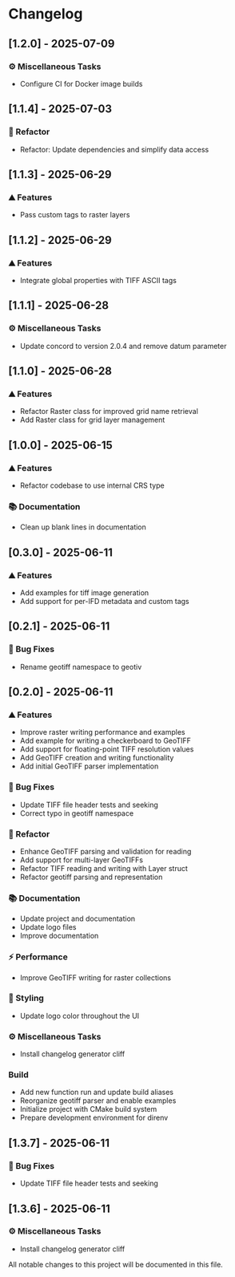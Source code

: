 # Changelog

## [1.2.0] - 2025-07-09

### <!-- 7 -->⚙️ Miscellaneous Tasks

- Configure CI for Docker image builds

## [1.1.4] - 2025-07-03

### <!-- 2 -->🚜 Refactor

- Refactor: Update dependencies and simplify data access

## [1.1.3] - 2025-06-29

### <!-- 0 -->⛰️  Features

- Pass custom tags to raster layers

## [1.1.2] - 2025-06-29

### <!-- 0 -->⛰️  Features

- Integrate global properties with TIFF ASCII tags

## [1.1.1] - 2025-06-28

### <!-- 7 -->⚙️ Miscellaneous Tasks

- Update concord to version 2.0.4 and remove datum parameter

## [1.1.0] - 2025-06-28

### <!-- 0 -->⛰️  Features

- Refactor Raster class for improved grid name retrieval
- Add Raster class for grid layer management

## [1.0.0] - 2025-06-15

### <!-- 0 -->⛰️  Features

- Refactor codebase to use internal CRS type

### <!-- 3 -->📚 Documentation

- Clean up blank lines in documentation

## [0.3.0] - 2025-06-11

### <!-- 0 -->⛰️  Features

- Add examples for tiff image generation
- Add support for per-IFD metadata and custom tags

## [0.2.1] - 2025-06-11

### <!-- 1 -->🐛 Bug Fixes

- Rename geotiff namespace to geotiv

## [0.2.0] - 2025-06-11

### <!-- 0 -->⛰️  Features

- Improve raster writing performance and examples
- Add example for writing a checkerboard to GeoTIFF
- Add support for floating-point TIFF resolution values
- Add GeoTIFF creation and writing functionality
- Add initial GeoTIFF parser implementation

### <!-- 1 -->🐛 Bug Fixes

- Update TIFF file header tests and seeking
- Correct typo in geotiff namespace

### <!-- 2 -->🚜 Refactor

- Enhance GeoTIFF parsing and validation for reading
- Add support for multi-layer GeoTIFFs
- Refactor TIFF reading and writing with Layer struct
- Refactor geotiff parsing and representation

### <!-- 3 -->📚 Documentation

- Update project and documentation
- Update logo files
- Improve documentation

### <!-- 4 -->⚡ Performance

- Improve GeoTIFF writing for raster collections

### <!-- 5 -->🎨 Styling

- Update logo color throughout the UI

### <!-- 7 -->⚙️ Miscellaneous Tasks

- Install changelog generator cliff

### Build

- Add new function run and update build aliases
- Reorganize geotiff parser and enable examples
- Initialize project with CMake build system
- Prepare development environment for direnv

## [1.3.7] - 2025-06-11

### <!-- 1 -->🐛 Bug Fixes

- Update TIFF file header tests and seeking

## [1.3.6] - 2025-06-11

### <!-- 7 -->⚙️ Miscellaneous Tasks

- Install changelog generator cliff

All notable changes to this project will be documented in this file.

